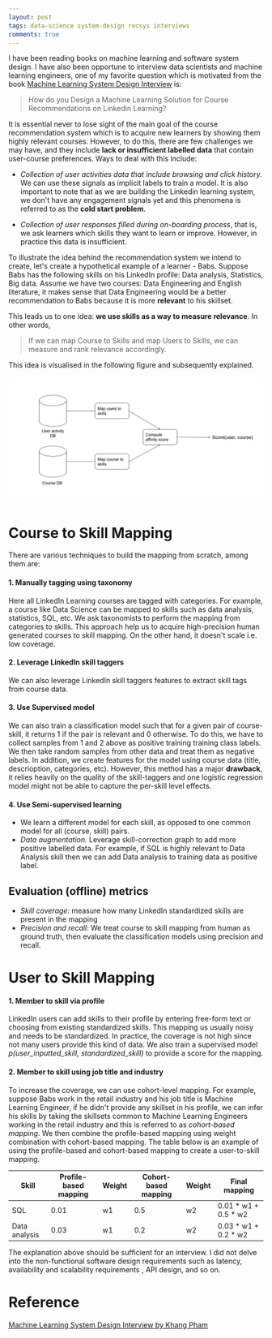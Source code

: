 ```yaml
---
layout: post
tags: data-science system-design recsys interviews
comments: true
---
```


<!-- ---
title: 'Designing Machine Learning Solution for Course Recommendations'
author: babaniyi
comments: true
date: 2022-07-16
permalink: /posts/2022/07course-recommendation-for-linkedin

tags:
- Data Science
- ML System design
- Recommendation system
--- -->


I have been reading books on machine learning and software system design. I have also been opportune to interview data scientists and machine learning engineers, one of my favorite question which is motivated from the book [Machine Learning System Design Interview](https://www.amazon.com/Machine-Learning-Design-Interview-System/dp/B09YQWX59Z/ref=sr_1_1?qid=1658002680&refinements=p_27%3AKhang+Pham&s=books&sr=1-1) is:

<blockquote> How do you Design a Machine Learning Solution for Course Recommendations on Linkedin Learning?
</blockquote>

It is essential never to lose sight of the main goal of the course recommendation system which is to acquire new learners by showing them highly relevant courses.
However, to do this, there are few challenges we may have, and they include **lack or insufficient labelled data** that contain user-course preferences. Ways to deal with this include:

- *Collection of user activities data that include browsing and click history.* We can use these signals as implicit labels to train a model. It is also important to note that as we are building the Linkedin learning system, we don't have any engagement signals yet and this phenomena is referred to as the **cold start problem**.

- *Collection of user responses filled during on-boarding process*, that is, we ask learners which skills they want to learn or improve. However, in practice this data is insufficient.


To illustrate the idea behind the recommendation system we intend to create, let's create a hypothetical example of a learner - Babs. Suppose Babs has the following skills on his LinkedIn profile: Data analysis, Statistics, Big data. Assume we have two courses: Data Engineering and English literature, it makes sense that Data Engineering would be a better recommendation to Babs because it is more <b>relevant</b> to his skillset. 

This leads us to one idea: **we use skills as a way to measure relevance**. In other words, 

<blockquote>
If we can map Course to Skills and map Users to Skills, we can measure and rank relevance accordingly.
</blockquote>

This idea is visualised in the following figure and subsequently explained.

<img src="/images/blogs/Skill-based model.jpeg">


# Course to Skill Mapping
There are various techniques to build the mapping from scratch, among them are:

#### 1. Manually tagging using taxonomy
Here all LinkedIn Learning courses are tagged with categories. For example, a course like Data Science can be mapped to skills such as data analysis, statistics, SQL, etc. We ask taxonomists to perform the mapping from categories to skills. This approach help us to acquire high-precision human generated courses to skill mapping. On the other hand, it doesn't scale i.e. low coverage.

#### 2. Leverage LinkedIn skill taggers
We can also leverage LinkedIn skill taggers features to extract skill tags from course data.

#### 3. Use Supervised model
We can also train a classification model such that for a given pair of course-skill, it returns 1 if the pair is relevant and 0 otherwise. To do this, we have to collect samples from 1 and 2 above as positive training training class labels. We then take random samples from other data and treat them as negative labels. In addition, we create features for the model using course data (title, descrioption, categories, etc). However, this method has a major **drawback**, it relies heavily on the quality of the skill-taggers and one logistic regression model might not be able to capture the per-skill level effects.

#### 4. Use Semi-supervised learning
- We learn a different model for each skill, as opposed to one common model for all (course, skill) pairs.
- *Data augmentation.* Leverage skill-correction graph to add more positive labelled data. For example, if SQL is highly relevant to Data Analysis skill then we can add Data analysis to training data as positive label.

## Evaluation (offline) metrics
- *Skill coverage:* measure how many LinkedIn standardized skills are present in the mapping
- *Precision and recall:* We treat course to skill mapping from human as ground truth, then evaluate the classification models using precision and recall.





# User to Skill Mapping
#### 1. Member to skill via profile
LinkedIn users can add skills to their profile by entering free-form text or choosing from existing standardized skills. This mapping us usually noisy and needs to be standardized. In practice, the coverage is not high since not many users provide this kind of data. We also train a supervised model *p(user_inputted_skill, standardized_skill)* to provide a score for the mapping.

#### 2. Member to skill using job title and industry
To increase the coverage, we can use cohort-level mapping. For example, suppose Babs work in the retail industry and his job title is Machine Learning Engineer, if he didn't provide any skillset in his profile, we can infer his skills by taking the skillsets common to Machine Learning Engineers working in the retail industry and this is referred to as *cohort-based mapping*. We then combine the profile-based mapping using weight combination with cohort-based mapping. The table below is an example of using the profile-based and cohort-based mapping to create a user-to-skill mapping.


| Skill       | Profile-based mapping | Weight      | Cohort-based mapping | Weight | Final mapping |
| ----------- | ----------- | ----------- | ----------- | ----------- | ----------- |
| SQL         | 0.01    | w1 | 0.5 | w2 | 0.01 * w1 + 0.5 * w2 |
| Data analysis   | 0.03   | w1 | 0.2 | w2 | 0.03 * w1 + 0.2 * w2 |


The explanation above should be sufficient for an interview. I did not delve into the non-functional software design requirements such as latency, availability and scalability requirements , API design, and so on.


# Reference
[Machine Learning System Design Interview by Khang Pham](https://www.amazon.com/Machine-Learning-Design-Interview-System/dp/B09YQWX59Z/ref=sr_1_1?qid=1658002680&refinements=p_27%3AKhang+Pham&s=books&sr=1-1)
